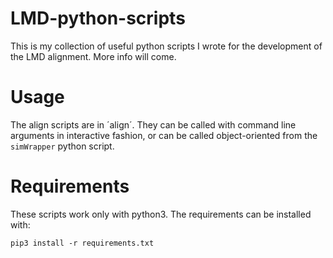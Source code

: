 # LMD-python-scripts

This is my collection of useful python scripts I wrote for the development of the LMD alignment. More info will come.

# Usage

The align scripts are in ´align´. They can be called with command line arguments in interactive fashion, or can be called object-oriented from the `simWrapper` python script.

# Requirements

These scripts work only with python3. The requirements can be installed with:

```
pip3 install -r requirements.txt
```
